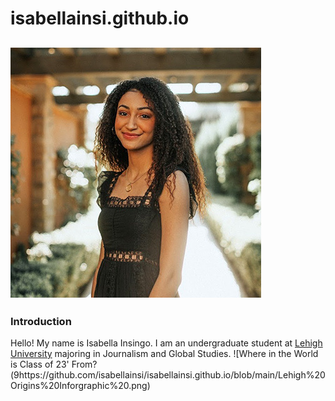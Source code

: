 # isabellainsi.github.io

## ![ProfilePic](https://github.com/isabellainsi/isabellainsi.github.io/blob/main/Isabella-4.jpg?raw=true)

### Introduction
Hello! My name is Isabella Insingo. I am an undergraduate student at [Lehigh University](https://www1.lehigh.edu/) majoring in Journalism and Global Studies. 
![Where in the World is Class of 23' From?(9https://github.com/isabellainsi/isabellainsi.github.io/blob/main/Lehigh%20Origins%20Inforgraphic%20.png)
